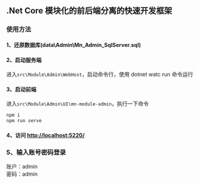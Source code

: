 ## .Net Core 模块化的前后端分离的快速开发框架

### 使用方法

#### 1、还原数据库(data\Admin\Mn_Admin_SqlServer.sql)

#### 2、启动服务端

进入`src\Module\Admin\WebHost`，启动命令行，使用 dotnet watc run 命令运行

#### 3、启动前端

进入`src\Module\Admin\UI\mn-module-admin`，执行一下命令

```js
npm i
npm run serve
```

#### 4、访问 [http://localhost:5220/](http://localhost:5220/)

### 5、输入账号密码登录

账户：admin  
密码：admin
